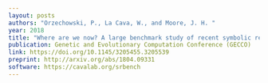 ```yaml
---
layout: posts
authors: "Orzechowski, P., La Cava, W., and Moore, J. H. "
year: 2018
title: "Where are we now? A large benchmark study of recent symbolic regression methods"
publication: Genetic and Evolutionary Computation Conference (GECCO) 
link: https://doi.org/10.1145/3205455.3205539
preprint: http://arxiv.org/abs/1804.09331
software: https://cavalab.org/srbench
---
```

